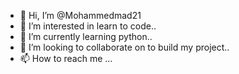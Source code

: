 - 👋 Hi, I’m @Mohammedmad21
- 👀 I’m interested in learn to code..
- 🌱 I’m currently learning python..
- 💞️ I’m looking to collaborate on to build my project..
- 📫 How to reach me ...

<!---
Mohammedmad21/Mohammedmad21 is a ✨ special ✨ repository because its `README.md` (this file) appears on your GitHub profile.
You can click the Preview link to take a look at your changes.
--->
